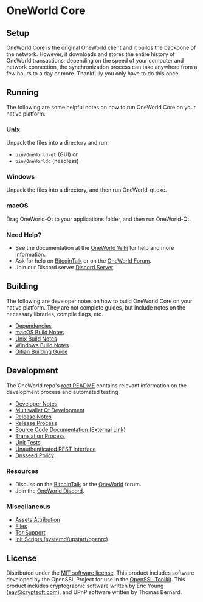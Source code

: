 OneWorld Core
=============

Setup
---------------------
[OneWorld Core](http://OneWorld.org/wallet) is the original OneWorld client and it builds the backbone of the network. However, it downloads and stores the entire history of OneWorld transactions; depending on the speed of your computer and network connection, the synchronization process can take anywhere from a few hours to a day or more. Thankfully you only have to do this once.

Running
---------------------
The following are some helpful notes on how to run OneWorld Core on your native platform.

### Unix

Unpack the files into a directory and run:

- `bin/OneWorld-qt` (GUI) or
- `bin/OneWorldd` (headless)

### Windows

Unpack the files into a directory, and then run OneWorld-qt.exe.

### macOS

Drag OneWorld-Qt to your applications folder, and then run OneWorld-Qt.

### Need Help?

* See the documentation at the [OneWorld Wiki](https://github.com/OneWorld-Project/OneWorld/wiki)
for help and more information.
* Ask for help on [BitcoinTalk](https://bitcointalk.org/index.php?topic=1262920.0) or on the [OneWorld Forum](http://forum.OneWorld.org/).
* Join our Discord server [Discord Server](https://discord.OneWorld.org)

Building
---------------------
The following are developer notes on how to build OneWorld Core on your native platform. They are not complete guides, but include notes on the necessary libraries, compile flags, etc.

- [Dependencies](dependencies.md)
- [macOS Build Notes](build-osx.md)
- [Unix Build Notes](build-unix.md)
- [Windows Build Notes](build-windows.md)
- [Gitian Building Guide](gitian-building.md)

Development
---------------------
The OneWorld repo's [root README](/README.md) contains relevant information on the development process and automated testing.

- [Developer Notes](developer-notes.md)
- [Multiwallet Qt Development](multiwallet-qt.md)
- [Release Notes](release-notes.md)
- [Release Process](release-process.md)
- [Source Code Documentation (External Link)](https://www.fuzzbawls.pw/OneWorld/doxygen/)
- [Translation Process](translation_process.md)
- [Unit Tests](unit-tests.md)
- [Unauthenticated REST Interface](REST-interface.md)
- [Dnsseed Policy](dnsseed-policy.md)

### Resources
* Discuss on the [BitcoinTalk](https://bitcointalk.org/index.php?topic=1262920.0) or the [OneWorld](http://forum.OneWorld.org/) forum.
* Join the [OneWorld Discord](https://discord.OneWorld.org).

### Miscellaneous
- [Assets Attribution](assets-attribution.md)
- [Files](files.md)
- [Tor Support](tor.md)
- [Init Scripts (systemd/upstart/openrc)](init.md)

License
---------------------
Distributed under the [MIT software license](/COPYING).
This product includes software developed by the OpenSSL Project for use in the [OpenSSL Toolkit](https://www.openssl.org/). This product includes
cryptographic software written by Eric Young ([eay@cryptsoft.com](mailto:eay@cryptsoft.com)), and UPnP software written by Thomas Bernard.
